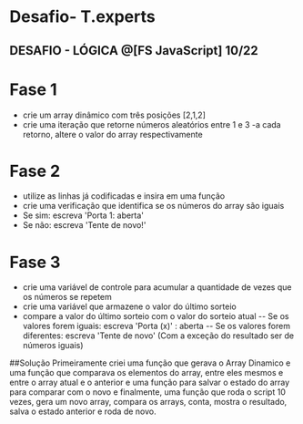 # Desafio- T.experts
## DESAFIO - LÓGICA @[FS JavaScript] 10/22 

# Fase 1
- crie um array dinâmico com três posições [2,1,2]
- crie uma iteração que retorne números aleatórios entre 1 e 3
 -a cada retorno, altere o valor do array respectivamente

# Fase 2
- utilize as linhas já codificadas e insira em uma função
- crie uma verificação que identifica se os números do array são iguais
- Se sim: escreva 'Porta 1: aberta'
- Se não: escreva 'Tente de novo!'

# Fase 3

- crie uma variável de controle para acumular a quantidade de vezes que os números se repetem
- crie uma variável que armazene o valor do último sorteio
- compare a valor do último sorteio com o valor do sorteio atual
-- Se os valores forem iguais: escreva 'Porta (x)' : aberta
-- Se os valores forem diferentes: 
escreva 'Tente de novo' (Com a exceção do resultado ser de números iguais)

##Solução
Primeiramente criei uma função que gerava o Array Dinamico e uma função que comparava os elementos do array, entre eles mesmos 
e entre o array atual e o anterior e uma função para salvar o estado do array para comparar com o novo e finalmente, uma função que 
roda o script 10 vezes, gera um novo array, compara os arrays, conta, mostra o resultado, salva o estado anterior e roda de novo.

